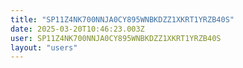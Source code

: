```yaml
---
title: "SP11Z4NK700NNJA0CY895WNBKDZZ1XKRT1YRZB40S"
date: 2025-03-20T10:46:23.003Z
user: SP11Z4NK700NNJA0CY895WNBKDZZ1XKRT1YRZB40S
layout: "users"
---
```

    